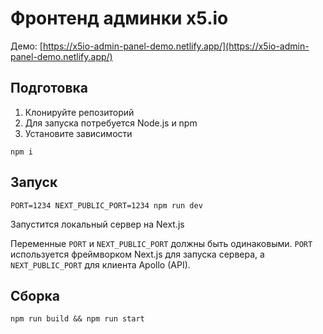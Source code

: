 # Фронтенд админки x5.io

Демо: [https://x5io-admin-panel-demo.netlify.app/](https://x5io-admin-panel-demo.netlify.app/)

## Подготовка

1. Клонируйте репозиторий
2. Для запуска потребуется Node.js и npm
3. Установите зависимости
```
npm i
```

## Запуск

```
PORT=1234 NEXT_PUBLIC_PORT=1234 npm run dev
```

Запустится локальный сервер на Next.js

Переменные `PORT` и `NEXT_PUBLIC_PORT` должны быть одинаковыми. `PORT` используется фреймворком Next.js для запуска сервера, а `NEXT_PUBLIC_PORT` для клиента Apollo (API).


## Сборка

```
npm run build && npm run start
```